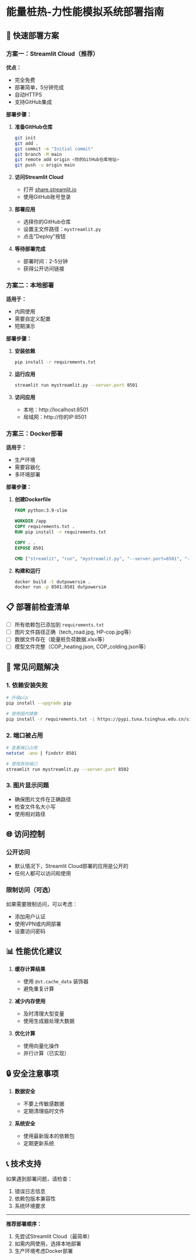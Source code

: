 # 能量桩热-力性能模拟系统部署指南

## 🚀 快速部署方案

### 方案一：Streamlit Cloud（推荐）

**优点：**
- 完全免费
- 部署简单，5分钟完成
- 自动HTTPS
- 支持GitHub集成

**部署步骤：**

1. **准备GitHub仓库**
   ```bash
   git init
   git add .
   git commit -m "Initial commit"
   git branch -M main
   git remote add origin <你的GitHub仓库地址>
   git push -u origin main
   ```

2. **访问Streamlit Cloud**
   - 打开 [share.streamlit.io](https://share.streamlit.io)
   - 使用GitHub账号登录

3. **部署应用**
   - 选择你的GitHub仓库
   - 设置主文件路径：`mystreamlit.py`
   - 点击"Deploy"按钮

4. **等待部署完成**
   - 部署时间：2-5分钟
   - 获得公开访问链接

### 方案二：本地部署

**适用于：**
- 内网使用
- 需要自定义配置
- 短期演示

**部署步骤：**

1. **安装依赖**
   ```bash
   pip install -r requirements.txt
   ```

2. **运行应用**
   ```bash
   streamlit run mystreamlit.py --server.port 8501
   ```

3. **访问应用**
   - 本地：http://localhost:8501
   - 局域网：http://你的IP:8501

### 方案三：Docker部署

**适用于：**
- 生产环境
- 需要容器化
- 多环境部署

**部署步骤：**

1. **创建Dockerfile**
   ```dockerfile
   FROM python:3.9-slim
   
   WORKDIR /app
   COPY requirements.txt .
   RUN pip install -r requirements.txt
   
   COPY . .
   EXPOSE 8501
   
   CMD ["streamlit", "run", "mystreamlit.py", "--server.port=8501", "--server.address=0.0.0.0"]
   ```

2. **构建和运行**
   ```bash
   docker build -t dutpowersim .
   docker run -p 8501:8501 dutpowersim
   ```

## 📋 部署前检查清单

- [ ] 所有依赖包已添加到 `requirements.txt`
- [ ] 图片文件路径正确（tech_road.jpg, HP-cop.jpg等）
- [ ] 数据文件存在（能量桩负荷数据.xlsx等）
- [ ] 模型文件完整（COP_heating.json, COP_colding.json等）

## 🔧 常见问题解决

### 1. 依赖安装失败
```bash
# 升级pip
pip install --upgrade pip

# 使用国内镜像
pip install -r requirements.txt -i https://pypi.tuna.tsinghua.edu.cn/simple/
```

### 2. 端口被占用
```bash
# 查看端口占用
netstat -ano | findstr 8501

# 使用其他端口
streamlit run mystreamlit.py --server.port 8502
```

### 3. 图片显示问题
- 确保图片文件在正确路径
- 检查文件名大小写
- 使用相对路径

## 🌐 访问控制

### 公开访问
- 默认情况下，Streamlit Cloud部署的应用是公开的
- 任何人都可以访问和使用

### 限制访问（可选）
如果需要限制访问，可以考虑：
- 添加用户认证
- 使用VPN或内网部署
- 设置访问密码

## 📊 性能优化建议

1. **缓存计算结果**
   - 使用 `@st.cache_data` 装饰器
   - 避免重复计算

2. **减少内存使用**
   - 及时清理大型变量
   - 使用生成器处理大数据

3. **优化计算**
   - 使用向量化操作
   - 并行计算（已实现）

## 🔒 安全注意事项

1. **数据安全**
   - 不要上传敏感数据
   - 定期清理临时文件

2. **系统安全**
   - 使用最新版本的依赖包
   - 定期更新系统

## 📞 技术支持

如果遇到部署问题，请检查：
1. 错误日志信息
2. 依赖包版本兼容性
3. 系统环境要求

---

**推荐部署顺序：**
1. 先尝试Streamlit Cloud（最简单）
2. 如需内网使用，选择本地部署
3. 生产环境考虑Docker部署

